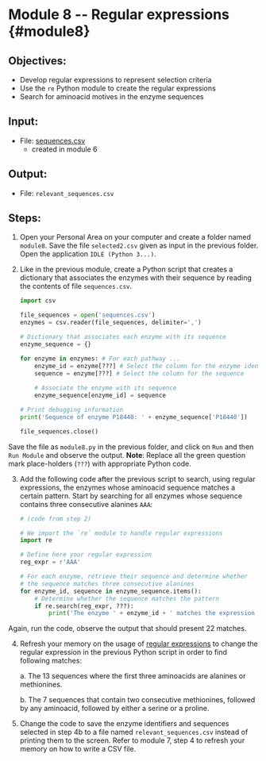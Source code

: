 # Module 8 -- Regular expressions {#module8}

## Objectives:

- Develop regular expressions to represent selection criteria
- Use the `re` Python module to create the regular expressions
- Search for aminoacid motives in the enzyme sequences

## Input:

- File: [sequences.csv](files/sequences.csv)
    - created in module 6

## Output:

- File: `relevant_sequences.csv`

## Steps:

1. Open your Personal Area on your computer and create a folder named `module8`.
Save the file `selected2.csv` given as input in the previous folder.
Open the application `IDLE (Python 3...)`.

2. Like in the previous module, create a Python script that creates a dictionary that associates the enzymes with their sequence by reading the contents of file `sequences.csv`.
    ```python
    import csv
    
    file_sequences = open('sequences.csv')
    enzymes = csv.reader(file_sequences, delimiter=',')
    
    # Dictionary that associates each enzyme with its sequence
    enzyme_sequence = {}
    
    for enzyme in enzymes: # For each pathway ...
        enzyme_id = enzyme[???] # Select the column for the enzyme identifier
        sequence = enzyme[???] # Select the column for the sequence
        
        # Associate the enzyme with its sequence
        enzyme_sequence[enzyme_id] = sequence
    
    # Print debugging information
    print('Sequence of enzyme P18440: ' + enzyme_sequence['P18440'])
    
    file_sequences.close()
    ```
Save the file as `module8.py` in the previous folder, and click on `Run` and then `Run Module` and observe the output.
**Note**: Replace all the green question mark place-holders <span class="nobr">(`???`)</span> with appropriate Python code.

3. Add the following code after the previous script to search, using regular expressions, the enzymes whose aminoacid sequence matches a certain pattern.
Start by searching for all enzymes whose sequence contains three consecutive alanines `AAA`:
    ```python
    # (code from step 2)
    
    # We import the `re` module to handle regular expressions
    import re
    
    # Define here your regular expression
    reg_expr = r'AAA'
    
    # For each enzyme, retrieve their sequence and determine whether
    # the sequence matches three consecutive alanines
    for enzyme_id, sequence in enzyme_sequence.items():
        # Determine whether the sequence matches the pattern
        if re.search(reg_expr, ???):
            print('The enzyme ' + enzyme_id + ' matches the expression ' + reg_expr)
    ```
Again, run the code, observe the output that should present 22 matches.

4. Refresh your memory on the usage of [regular expressions](https://pythonforbiologists.com/regular-expressions/) to change the regular expression in the previous Python script in order to find following matches:

    a. The 13 sequences where the first three aminoacids are alanines or methionines.
    
    b. The 7 sequences that contain two consecutive methionines, followed by any aminoacid, followed by either a serine or a proline.

5. Change the code to save the enzyme identifiers and sequences selected in step 4b to a file named `relevant_sequences.csv` instead of printing them to the screen.
Refer to module 7, step 4 to refresh your memory on how to write a CSV file.


